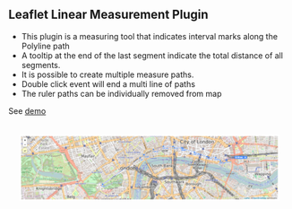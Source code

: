 <h2>Leaflet Linear Measurement Plugin</h2>

<ul>

  <li>This plugin is a measuring tool that indicates interval marks along the Polyline path</li>

  <li>A tooltip at the end of the last segment indicate the total distance of all segments.</li>

  <li>It is possible to create multiple measure paths.</li>

  <li>Double click event will end a multi line of paths</li>

  <li>The ruler paths can be individually removed from map</li>

</ul>

See <a href="https://NLTGit.github.io/Leaflet.LinearMeasurement/">demo</a>

<div style="padding: 20px 20px;">
  <img src="examples/linear-measurement.png" />
</div>
